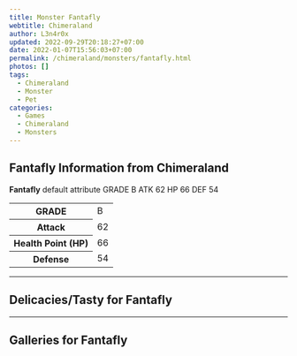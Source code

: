 ```yaml
---
title: Monster Fantafly
webtitle: Chimeraland
author: L3n4r0x
updated: 2022-09-29T20:18:27+07:00
date: 2022-01-07T15:56:03+07:00
permalink: /chimeraland/monsters/fantafly.html
photos: []
tags:
  - Chimeraland
  - Monster
  - Pet
categories:
  - Games
  - Chimeraland
  - Monsters
---
```


<section id="bootstrap-wrapper"><link rel="stylesheet" href="https://cdn.statically.io/gh/dimaslanjaka/Web-Manajemen/40ac3225/css/bootstrap-4.5-wrapper.css"/><h2>Fantafly Information from Chimeraland</h2><p><b>Fantafly</b> default attribute GRADE B ATK 62 HP 66 DEF 54<table><tr><th>GRADE</th><td>B</td></tr><tr><th>Attack</th><td>62</td></tr><tr><th>Health Point (HP)</th><td>66</td></tr><tr><th>Defense</th><td>54</td></tr></table></p><hr/><h2>Delicacies/Tasty for Fantafly</h2><hr/><div id="gallery"><h2>Galleries for Fantafly</h2><div class="row"></div></div></section>
